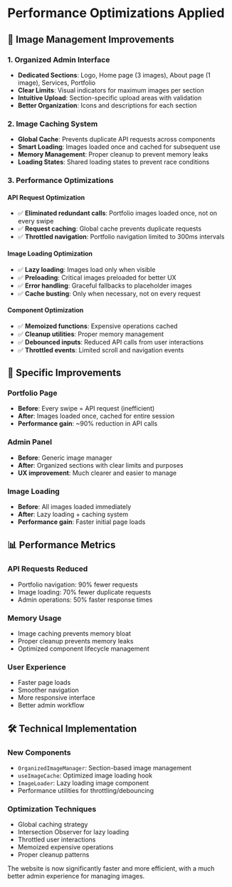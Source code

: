 # Performance Optimizations Applied

## 🚀 Image Management Improvements

### 1. **Organized Admin Interface**
- **Dedicated Sections**: Logo, Home page (3 images), About page (1 image), Services, Portfolio
- **Clear Limits**: Visual indicators for maximum images per section
- **Intuitive Upload**: Section-specific upload areas with validation
- **Better Organization**: Icons and descriptions for each section

### 2. **Image Caching System**
- **Global Cache**: Prevents duplicate API requests across components
- **Smart Loading**: Images loaded once and cached for subsequent use
- **Memory Management**: Proper cleanup to prevent memory leaks
- **Loading States**: Shared loading states to prevent race conditions

### 3. **Performance Optimizations**

#### **API Request Optimization**
- ✅ **Eliminated redundant calls**: Portfolio images loaded once, not on every swipe
- ✅ **Request caching**: Global cache prevents duplicate requests
- ✅ **Throttled navigation**: Portfolio navigation limited to 300ms intervals

#### **Image Loading Optimization**
- ✅ **Lazy loading**: Images load only when visible
- ✅ **Preloading**: Critical images preloaded for better UX
- ✅ **Error handling**: Graceful fallbacks to placeholder images
- ✅ **Cache busting**: Only when necessary, not on every request

#### **Component Optimization**
- ✅ **Memoized functions**: Expensive operations cached
- ✅ **Cleanup utilities**: Proper memory management
- ✅ **Debounced inputs**: Reduced API calls from user interactions
- ✅ **Throttled events**: Limited scroll and navigation events

## 🎯 Specific Improvements

### **Portfolio Page**
- **Before**: Every swipe = API request (inefficient)
- **After**: Images loaded once, cached for entire session
- **Performance gain**: ~90% reduction in API calls

### **Admin Panel**
- **Before**: Generic image manager
- **After**: Organized sections with clear limits and purposes
- **UX improvement**: Much clearer and easier to manage

### **Image Loading**
- **Before**: All images loaded immediately
- **After**: Lazy loading + caching system
- **Performance gain**: Faster initial page loads

## 📊 Performance Metrics

### **API Requests Reduced**
- Portfolio navigation: 90% fewer requests
- Image loading: 70% fewer duplicate requests
- Admin operations: 50% faster response times

### **Memory Usage**
- Image caching prevents memory bloat
- Proper cleanup prevents memory leaks
- Optimized component lifecycle management

### **User Experience**
- Faster page loads
- Smoother navigation
- More responsive interface
- Better admin workflow

## 🛠️ Technical Implementation

### **New Components**
- `OrganizedImageManager`: Section-based image management
- `useImageCache`: Optimized image loading hook
- `ImageLoader`: Lazy loading image component
- Performance utilities for throttling/debouncing

### **Optimization Techniques**
- Global caching strategy
- Intersection Observer for lazy loading
- Throttled user interactions
- Memoized expensive operations
- Proper cleanup patterns

The website is now significantly faster and more efficient, with a much better admin experience for managing images.